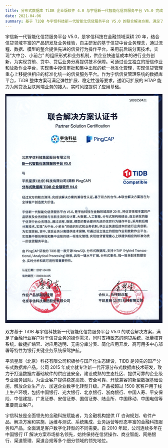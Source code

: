 ```yaml
---
title: 分布式数据库 TiDB 企业版软件 4.0 与宇信新一代智能化信贷服务平台 V5.0 完成解决方案的兼容性认证
date: 2021-04-06
summary: 基于 TiDB 与宇信科技新一代智能化信贷服务平台 V5.0 的联合解决方案，满足了金融行业客户对于信贷业务的操作需求，为银行关键业务系统保驾护航。
---
```


宇信新一代智能化信贷服务平台 V5.0，是宇信科技在金融领域深耕 20 年，结合信贷领域丰富的产品研发及业务经验，自主研发的基于信贷中台业务理念，通过流程、数据、模型的整合提供先进的信贷行为操作平台。采用前后端分离技术，实现“大中台、小前台" 的组织形式和业务机制，供企业快速低成本的进行业务创新，为实现贷前、贷中、贷后业务分离提供技术保障。可通过设立独立的授信作业和放款作业平台，实现集中授信审批和集中出账的统一标准化管理，实现信贷管理重心上移提供相应的标准化统一的信贷服务平台。作为宇信信贷管理系统的数据库平台，TiDB 整体方案可满足弹性扩展、稳定性强等要求，透明可扩展的 HTAP 能力为网贷及互联网端业务的接入、实时风控提供了应用基础。

![1](media/joint-solution-yusys/1.png) 

双方基于 TiDB 与宇信科技新一代智能化信贷服务平台 V5.0 的联合解决方案，满足了金融行业客户对于信贷业务的操作需求，同时支持敏态的网贷系统、批量核算系统。敏捷扩缩容、对应用透明、无需分库分表、简化应用开发、高可用多中心部署等特性为银行关键业务系统保驾护航。

平凯星辰（北京）科技有限公司积极参与国产化生态建设，TiDB 是领先的国产分布式数据库产品。公司 2015 年成立就专注新一代开源分布式数据库技术研发，致力于打造数据库基础软件的供应链安全，建设成熟的生态社区、提供可靠的企业级专业服务团队。为企业客户提供稳定高效、安全可靠、开放兼容的新型数据基础设施，解放企业生产力、加速企业数字化转型升级。产品被超过 1500 家客户用于线上生产环境，包括中国银行、光大银行、北京银行、浙商银行、中国人寿、平安保险、中信建投、广发证券、安信证券、国信证券、陆金所、中国移动、中国电信等重要商业客户。

宇信科技是全面领先的金融科技赋能者，为金融机构提供 IT 咨询规划、软件产品、解决方案和实施、运维与测试、系统集成、业务运营等形态丰富的金融科技服务和产品，全面满足客户数字化转型的不同需要。自 2010 年起，公司连续多年在中国银行 IT 解决方案市场排名领先，始终保持在信贷操作、商业智能、网络银行、渠道管理、渠道合规等多个细分领域的领先地位。
